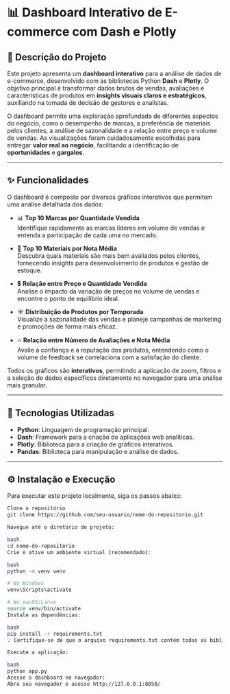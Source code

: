 # 📊 Dashboard Interativo de E-commerce com Dash e Plotly

## 📜 Descrição do Projeto

Este projeto apresenta um **dashboard interativo** para a análise de dados de e-commerce, desenvolvido com as bibliotecas Python **Dash** e **Plotly**. O objetivo principal é transformar dados brutos de vendas, avaliações e características de produtos em **insights visuais claros e estratégicos**, auxiliando na tomada de decisão de gestores e analistas.

O dashboard permite uma exploração aprofundada de diferentes aspectos do negócio, como o desempenho de marcas, a preferência de materiais pelos clientes, a análise de sazonalidade e a relação entre preço e volume de vendas. As visualizações foram cuidadosamente escolhidas para entregar **valor real ao negócio**, facilitando a identificação de **oportunidades** e **gargalos**.

---

## ✨ Funcionalidades

O dashboard é composto por diversos gráficos interativos que permitem uma análise detalhada dos dados:

- 📊 **Top 10 Marcas por Quantidade Vendida**  
  Identifique rapidamente as marcas líderes em volume de vendas e entenda a participação de cada uma no mercado.

- 🌟 **Top 10 Materiais por Nota Média**  
  Descubra quais materiais são mais bem avaliados pelos clientes, fornecendo insights para desenvolvimento de produtos e gestão de estoque.

- 💲 **Relação entre Preço e Quantidade Vendida**  
  Analise o impacto da variação de preços no volume de vendas e encontre o ponto de equilíbrio ideal.

- ☀️ **Distribuição de Produtos por Temporada**  
  Visualize a sazonalidade das vendas e planeje campanhas de marketing e promoções de forma mais eficaz.

- ⭐ **Relação entre Número de Avaliações e Nota Média**  
  Avalie a confiança e a reputação dos produtos, entendendo como o volume de feedback se correlaciona com a satisfação do cliente.

Todos os gráficos são **interativos**, permitindo a aplicação de zoom, filtros e a seleção de dados específicos diretamente no navegador para uma análise mais granular.

---

## 🚀 Tecnologias Utilizadas

- **Python**: Linguagem de programação principal.
- **Dash**: Framework para a criação de aplicações web analíticas.
- **Plotly**: Biblioteca para a criação de gráficos interativos.
- **Pandas**: Biblioteca para manipulação e análise de dados.

---

## ⚙️ Instalação e Execução

Para executar este projeto localmente, siga os passos abaixo:

```bash
Clone o repositório
git clone https://github.com/seu-usuario/nome-do-repositorio.git

Navegue até o diretório do projeto:

bash
cd nome-do-repositorio
Crie e ative um ambiente virtual (recomendado):

bash
python -m venv venv

# No Windows
venv\Scripts\activate

# No macOS/Linux
source venv/bin/activate
Instale as dependências:

bash
pip install -r requirements.txt
💡 Certifique-se de que o arquivo requirements.txt contém todas as bibliotecas necessárias.

Execute a aplicação:

bash
python app.py
Acesse o dashboard no navegador:
Abra seu navegador e acesse http://127.0.0.1:8050/

